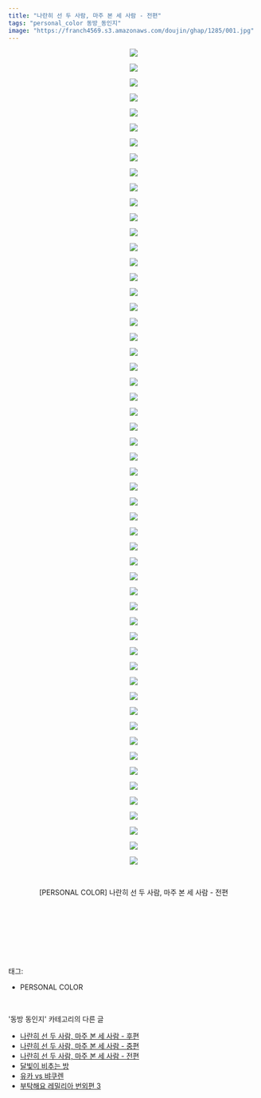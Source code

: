 ```yaml
---
title: "나란히 선 두 사람, 마주 본 세 사람 - 전편"
tags: "personal_color 동방_동인지"
image: "https://franch4569.s3.amazonaws.com/doujin/ghap/1285/001.jpg"
---
```

<div class="article">
<p style="text-align: center; clear: none; float: none;"><img src="{{ site.imgserver2 }}/ghap/1285/001.jpg"/></p>
<p style="text-align: center; clear: none; float: none;"><img src="{{ site.imgserver2 }}/ghap/1285/002.jpg"/></p>
<p style="text-align: center; clear: none; float: none;"><img src="{{ site.imgserver2 }}/ghap/1285/003.jpg"/></p>
<p style="text-align: center; clear: none; float: none;"><img src="{{ site.imgserver2 }}/ghap/1285/004.jpg"/></p>
<p style="text-align: center; clear: none; float: none;"><img src="{{ site.imgserver2 }}/ghap/1285/005.jpg"/></p>
<p style="text-align: center; clear: none; float: none;"><img src="{{ site.imgserver2 }}/ghap/1285/006.jpg"/></p>
<p style="text-align: center; clear: none; float: none;"><img src="{{ site.imgserver2 }}/ghap/1285/007.jpg"/></p>
<p style="text-align: center; clear: none; float: none;"><img src="{{ site.imgserver2 }}/ghap/1285/008.jpg"/></p>
<p style="text-align: center; clear: none; float: none;"><img src="{{ site.imgserver2 }}/ghap/1285/009.jpg"/></p>
<p style="text-align: center; clear: none; float: none;"><img src="{{ site.imgserver2 }}/ghap/1285/010.jpg"/></p>
<p style="text-align: center; clear: none; float: none;"><img src="{{ site.imgserver2 }}/ghap/1285/011.jpg"/></p>
<p style="text-align: center; clear: none; float: none;"><img src="{{ site.imgserver2 }}/ghap/1285/012.jpg"/></p>
<p style="text-align: center; clear: none; float: none;"><img src="{{ site.imgserver2 }}/ghap/1285/013.jpg"/></p>
<p style="text-align: center; clear: none; float: none;"><img src="{{ site.imgserver2 }}/ghap/1285/014.jpg"/></p>
<p style="text-align: center; clear: none; float: none;"><img src="{{ site.imgserver2 }}/ghap/1285/015.jpg"/></p>
<p style="text-align: center; clear: none; float: none;"><img src="{{ site.imgserver2 }}/ghap/1285/016.jpg"/></p>
<p style="text-align: center; clear: none; float: none;"><img src="{{ site.imgserver2 }}/ghap/1285/017.jpg"/></p>
<p style="text-align: center; clear: none; float: none;"><img src="{{ site.imgserver2 }}/ghap/1285/018.jpg"/></p>
<p style="text-align: center; clear: none; float: none;"><img src="{{ site.imgserver2 }}/ghap/1285/019.jpg"/></p>
<p style="text-align: center; clear: none; float: none;"><img src="{{ site.imgserver2 }}/ghap/1285/020.jpg"/></p>
<p style="text-align: center; clear: none; float: none;"><img src="{{ site.imgserver2 }}/ghap/1285/021.jpg"/></p>
<p style="text-align: center; clear: none; float: none;"><img src="{{ site.imgserver2 }}/ghap/1285/022.jpg"/></p>
<p style="text-align: center; clear: none; float: none;"><img src="{{ site.imgserver2 }}/ghap/1285/023.jpg"/></p>
<p style="text-align: center; clear: none; float: none;"><img src="{{ site.imgserver2 }}/ghap/1285/024.jpg"/></p>
<p style="text-align: center; clear: none; float: none;"><img src="{{ site.imgserver2 }}/ghap/1285/025.jpg"/></p>
<p style="text-align: center; clear: none; float: none;"><img src="{{ site.imgserver2 }}/ghap/1285/026.jpg"/></p>
<p style="text-align: center; clear: none; float: none;"><img src="{{ site.imgserver2 }}/ghap/1285/027.jpg"/></p>
<p style="text-align: center; clear: none; float: none;"><img src="{{ site.imgserver2 }}/ghap/1285/028.jpg"/></p>
<p style="text-align: center; clear: none; float: none;"><img src="{{ site.imgserver2 }}/ghap/1285/029.jpg"/></p>
<p style="text-align: center; clear: none; float: none;"><img src="{{ site.imgserver2 }}/ghap/1285/030.jpg"/></p>
<p style="text-align: center; clear: none; float: none;"><img src="{{ site.imgserver2 }}/ghap/1285/031.jpg"/></p>
<p style="text-align: center; clear: none; float: none;"><img src="{{ site.imgserver2 }}/ghap/1285/032.jpg"/></p>
<p style="text-align: center; clear: none; float: none;"><img src="{{ site.imgserver2 }}/ghap/1285/033.jpg"/></p>
<p style="text-align: center; clear: none; float: none;"><img src="{{ site.imgserver2 }}/ghap/1285/034.jpg"/></p>
<p style="text-align: center; clear: none; float: none;"><img src="{{ site.imgserver2 }}/ghap/1285/035.jpg"/></p>
<p style="text-align: center; clear: none; float: none;"><img src="{{ site.imgserver2 }}/ghap/1285/036.jpg"/></p>
<p style="text-align: center; clear: none; float: none;"><img src="{{ site.imgserver2 }}/ghap/1285/037.jpg"/></p>
<p style="text-align: center; clear: none; float: none;"><img src="{{ site.imgserver2 }}/ghap/1285/038.jpg"/></p>
<p style="text-align: center; clear: none; float: none;"><img src="{{ site.imgserver2 }}/ghap/1285/039.jpg"/></p>
<p style="text-align: center; clear: none; float: none;"><img src="{{ site.imgserver2 }}/ghap/1285/040.jpg"/></p>
<p style="text-align: center; clear: none; float: none;"><img src="{{ site.imgserver2 }}/ghap/1285/041.jpg"/></p>
<p style="text-align: center; clear: none; float: none;"><img src="{{ site.imgserver2 }}/ghap/1285/042.jpg"/></p>
<p style="text-align: center; clear: none; float: none;"><img src="{{ site.imgserver2 }}/ghap/1285/043.jpg"/></p>
<p style="text-align: center; clear: none; float: none;"><img src="{{ site.imgserver2 }}/ghap/1285/044.jpg"/></p>
<p style="text-align: center; clear: none; float: none;"><img src="{{ site.imgserver2 }}/ghap/1285/045.jpg"/></p>
<p style="text-align: center; clear: none; float: none;"><img src="{{ site.imgserver2 }}/ghap/1285/046.jpg"/></p>
<p style="text-align: center; clear: none; float: none;"><img src="{{ site.imgserver2 }}/ghap/1285/047.jpg"/></p>
<p style="text-align: center; clear: none; float: none;"><img src="{{ site.imgserver2 }}/ghap/1285/048.jpg"/></p>
<p style="text-align: center; clear: none; float: none;"><img src="{{ site.imgserver2 }}/ghap/1285/049.jpg"/></p>
<p style="text-align: center; clear: none; float: none;"><img src="{{ site.imgserver2 }}/ghap/1285/050.jpg"/></p>
<p style="text-align: center; clear: none; float: none;"><img src="{{ site.imgserver2 }}/ghap/1285/051.jpg"/></p>
<p style="text-align: center; clear: none; float: none;"><img src="{{ site.imgserver2 }}/ghap/1285/052.jpg"/></p>
<p style="text-align: center; clear: none; float: none;"><img src="{{ site.imgserver2 }}/ghap/1285/053.jpg"/></p>
<p style="text-align: center; clear: none; float: none;"><img src="{{ site.imgserver2 }}/ghap/1285/054.jpg"/></p>
<p style="text-align: center; clear: none; float: none;"><img src="{{ site.imgserver2 }}/ghap/1285/055.jpg"/></p>
<p style="text-align: center; clear: none; float: none;"><br/></p>
<p style="text-align: center; clear: none; float: none;">[PERSONAL COLOR] 나란히 선 두 사람, 마주 본 세 사람 - 전편</p>
<p style="text-align: center; clear: none; float: none;"><br/></p>
<p style="text-align: center; clear: none; float: none;"><br/></p>
<p><br/></p>
</div><br/>
<div class="tagTrail">
<p>태그: </p>
<ul>
<li>PERSONAL COLOR</li>
</ul>
</div><br/>
<div class="another">
<p>'동방 동인지' 카테고리의 다른 글</p>
<ul>
<li><a href="/ghap_1287">나란히 선 두 사람, 마주 본 세 사람 - 후편</a></li>
<li><a href="/ghap_1286">나란히 선 두 사람, 마주 본 세 사람 - 중편</a></li>
<li><a href="/ghap_1285">나란히 선 두 사람, 마주 본 세 사람 - 전편</a></li>
<li><a href="/ghap_1284">달빛이 비추는 방</a></li>
<li><a href="/ghap_1283">유카 vs 뱌쿠렌</a></li>
<li><a href="/ghap_1282">부탁해요 레밀리아 번외편 3</a></li>
</ul>
</div><br/>
<div class="cb_module cb_fluid">
<div class="cb_wrt cb_profile">
</div><!-- commentList close -->
</div><br/>
